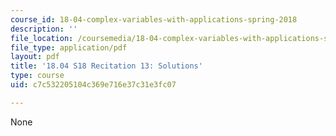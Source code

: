 ```yaml
---
course_id: 18-04-complex-variables-with-applications-spring-2018
description: ''
file_location: /coursemedia/18-04-complex-variables-with-applications-spring-2018/c7c532205104c369e716e37c31e3fc07_MIT18_04S18_Recit13-solutions.pdf
file_type: application/pdf
layout: pdf
title: '18.04 S18 Recitation 13: Solutions'
type: course
uid: c7c532205104c369e716e37c31e3fc07

---
```

None